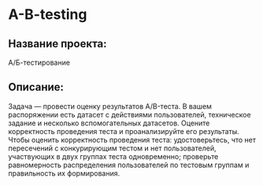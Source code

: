 # A-B-testing
## Название проекта:
А/Б-тестирование
## Описание:
Задача — провести оценку результатов A/B-теста. В вашем распоряжении есть датасет с действиями пользователей, техническое задание и несколько вспомогательных датасетов.
Оцените корректность проведения теста и проанализируйте его результаты.
Чтобы оценить корректность проведения теста:
удостоверьтесь, что нет пересечений с конкурирующим тестом и нет пользователей, участвующих в двух группах теста одновременно;
проверьте равномерность распределения пользователей по тестовым группам и правильность их формирования.
